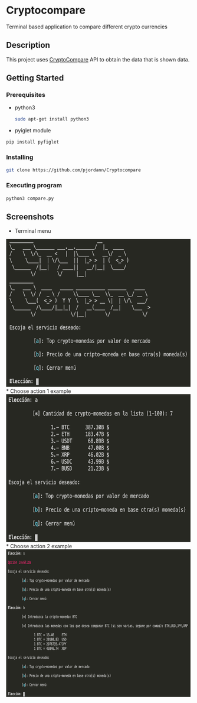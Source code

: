 # Cryptocompare

Terminal based application to compare different crypto currencies

## Description

This project uses [CryptoCompare](https://min-api.cryptocompare.com/documentation) API  to obtain the data that is shown data.

## Getting Started

### Prerequisites

* python3
  ```sh
  sudo apt-get install python3
  ```
* pyiglet module
```sh
pip install pyfiglet
```

### Installing

```sh
git clone https://github.com/pjordann/Cryptocompare
```

### Executing program
```sh
python3 compare.py
```

## Screenshots
* Terminal menu
<img src="https://github.com/pjordann/Cryptocompare/blob/main/images/1.png" height="400" width="500">
<br/>
* Choose action 1 example
<img src="https://github.com/pjordann/Cryptocompare/blob/main/images/2.png" height="400" width="500">
<br/>
* Choose action 2 example
<img src="https://github.com/pjordann/Cryptocompare/blob/main/images/3.png" height="400" width="500">

